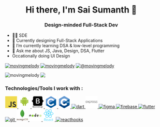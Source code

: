 <h1 align="center">Hi there, I'm Sai Sumanth 🌱</h1>
<h3 align="center">Design-minded Full-Stack Dev</h3>
<!-- <p align="left"> <a href="https://github.com/ryo-ma/github-profile-trophy"><img src="https://github-profile-trophy.vercel.app/?username=movingmelody" alt="movingmelody" /></a> </p> -->

- 👨‍💻 SDE
- 🔭 Currently designing Full-Stack Applications
- 🌱 I’m currently learning DSA & low-level programming
- 💬 Ask me about JS, Java, Design, DSA, Flutter
- Occationally doing UI Design

<p align="left">
<a href="https://twitter.com/MovingMelody" target="blank"><img align="center" src="https://cdn.jsdelivr.net/npm/simple-icons@3.0.1/icons/twitter.svg" alt="movingmelody" height="30" width="40" /></a>
<a href="https://www.linkedin.com/in/movingmelody/" target="blank"><img align="center" src="https://cdn.jsdelivr.net/npm/simple-icons@3.0.1/icons/linkedin.svg" alt="movingmelody" height="30" width="40" /></a>
<a href="https://dev.to/movingmelody" target="blank"><img align="center" src="https://d2fltix0v2e0sb.cloudfront.net/dev-black.png" alt="@movingmelody" height="30" width="40" /></a>
</p>
<p><img align="left" src="https://github-readme-stats.vercel.app/api/top-langs?username=movingmelody&show_icons=true&locale=en&layout=compact&title_color=ffffff&icon_color=bb2acf&text_color=daf7dc&bg_color=151515" alt="movingmelody" /></p>
<p>&nbsp;<img src="https://github-readme-stats.vercel.app/api?username=movingmelody&&show_icons=true&count_private=true&title_color=ffffff&icon_color=bb2acf&text_color=daf7dc&bg_color=151515">
</p>
<h3 align="left">Technologies/Tools I work with : </h3>

<p align="left">
  <a href="https://developer.mozilla.org/en-US/docs/Web/JavaScript" target="_blank"> <img src="https://raw.githubusercontent.com/devicons/devicon/master/icons/javascript/javascript-original.svg" alt="javascript" width="40" height="40"/> </a> <a href="https://developer.android.com" target="_blank"> <img src="https://raw.githubusercontent.com/devicons/devicon/master/icons/android/android-original-wordmark.svg" alt="android" width="40" height="40"/> </a> <a href="https://getbootstrap.com" target="_blank"> <img src="https://raw.githubusercontent.com/devicons/devicon/master/icons/bootstrap/bootstrap-plain-wordmark.svg" alt="bootstrap" width="40" height="40"/> </a> <a href="https://www.cprogramming.com/" target="_blank"> <img src="https://raw.githubusercontent.com/devicons/devicon/master/icons/c/c-original.svg" alt="c" width="40" height="40"/> </a> <a href="https://www.w3schools.com/cpp/" target="_blank"> <img src="https://raw.githubusercontent.com/devicons/devicon/master/icons/cplusplus/cplusplus-original.svg" alt="cplusplus" width="40" height="40"/> </a> <a href="https://dart.dev" target="_blank"> <img src="https://www.vectorlogo.zone/logos/dartlang/dartlang-icon.svg" alt="dart" width="40" height="40"/> </a> <a href="https://expressjs.com" target="_blank"> <img src="https://raw.githubusercontent.com/devicons/devicon/master/icons/express/express-original-wordmark.svg" alt="express" width="40" height="40"/> </a> <a href="https://www.figma.com/" target="_blank"> <img src="https://www.vectorlogo.zone/logos/figma/figma-icon.svg" alt="figma" width="40" height="40"/> </a> <a href="https://firebase.google.com/" target="_blank"> <img src="https://www.vectorlogo.zone/logos/firebase/firebase-icon.svg" alt="firebase" width="40" height="40"/> </a> <a href="https://flutter.dev" target="_blank"> <img src="https://www.vectorlogo.zone/logos/flutterio/flutterio-icon.svg" alt="flutter" width="40" height="40"/> </a> <a href="https://git-scm.com/" target="_blank"> <img src="https://www.vectorlogo.zone/logos/git-scm/git-scm-icon.svg" alt="git" width="40" height="40"/> </a>  <a href="https://www.mongodb.com/" target="_blank"> <img src="https://raw.githubusercontent.com/devicons/devicon/master/icons/mongodb/mongodb-original-wordmark.svg" alt="mongodb" width="40" height="40"/> </a> <a href="https://nodejs.org" target="_blank"> <img src="https://raw.githubusercontent.com/devicons/devicon/master/icons/nodejs/nodejs-original-wordmark.svg" alt="nodejs" width="40" height="40"/> </a>  <a href="https://reactjs.org/" target="_blank"> <img src="https://raw.githubusercontent.com/devicons/devicon/master/icons/react/react-original-wordmark.svg" alt="react" width="40" height="40"/> </a> <a href="https://reactjs.org/docs/hooks-intro.html" target="_blank"> <img src="https://miro.medium.com/max/768/1*0j4xd4B_o-jxiaM9QYqgWw.png" alt="reacthooks" width="40" height="40"/> </a>  </p>
